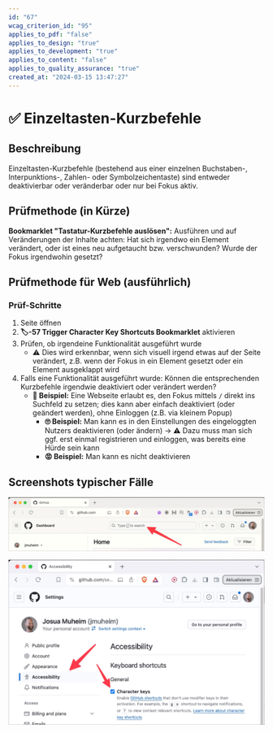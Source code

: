 ```yaml
---
id: "67"
wcag_criterion_id: "95"
applies_to_pdf: "false"
applies_to_design: "true"
applies_to_development: "true"
applies_to_content: "false"
applies_to_quality_assurance: "true"
created_at: "2024-03-15 13:47:27"
---
```


# ✅ Einzeltasten-Kurzbefehle

## Beschreibung

Einzeltasten-Kurzbefehle (bestehend aus einer einzelnen Buchstaben-, Interpunktions-, Zahlen- oder Symbolzeichentaste) sind entweder deaktivierbar oder veränderbar oder nur bei Fokus aktiv.

## Prüfmethode (in Kürze)

**Bookmarklet "Tastatur-Kurzbefehle auslösen":** Ausführen und auf Veränderungen der Inhalte achten: Hat sich irgendwo ein Element verändert, oder ist eines neu aufgetaucht bzw. verschwunden? Wurde der Fokus irgendwohin gesetzt?

## Prüfmethode für Web (ausführlich)

### Prüf-Schritte

1. Seite öffnen
1. **🏷️-57 Trigger Character Key Shortcuts Bookmarklet** aktivieren
1. Prüfen, ob irgendeine Funktionalität ausgeführt wurde
    - ⚠️ Dies wird erkennbar, wenn sich visuell irgend etwas auf der Seite verändert, z.B. wenn der Fokus in ein Element gesetzt oder ein Element ausgeklappt wird
1. Falls eine Funktionalität ausgeführt wurde: Können die entsprechenden Kurzbefehle irgendwie deaktiviert oder verändert werden?
    - **🙂 Beispiel:** Eine Webseite erlaubt es, den Fokus mittels `/` direkt ins Suchfeld zu setzen; dies kann aber einfach deaktiviert (oder geändert werden), ohne Einloggen (z.B. via kleinem Popup)
        - **🙄 Beispiel:** Man kann es in den Einstellungen des eingeloggten Nutzers deaktivieren (oder ändern) → ⚠️ Dazu muss man sich ggf. erst einmal registrieren und einloggen, was bereits eine Hürde sein kann
        - **😡 Beispiel:** Man kann es nicht deaktivieren

## Screenshots typischer Fälle

![Github fokussiert das Suchfeld mit Tastenkürzel "/"](images/github-fokussiert-das-suchfeld-mit-tastenkrzel.png)

![Github erlaubt das Deaktivieren dieser Tastenkürzel](images/github-erlaubt-das-deaktivieren-dieser-tastenkrzel.png)